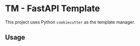 # TM - FastAPI Template

This project uses Python `cookiecutter` as the template manager.

## Usage
